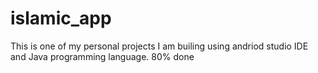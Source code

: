 # islamic_app
This is one of my personal projects I am builing using andriod studio IDE and Java programming language. 80% done
